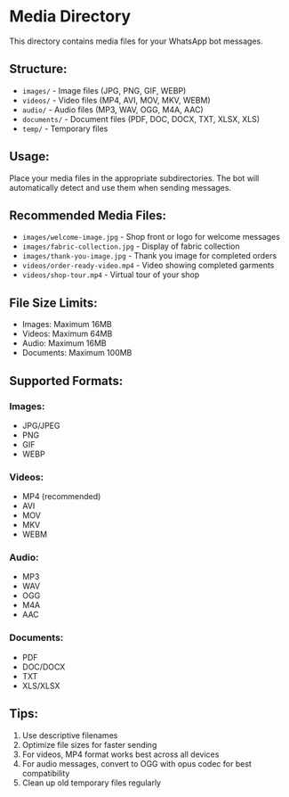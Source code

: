 # Media Directory

This directory contains media files for your WhatsApp bot messages.

## Structure:
- `images/` - Image files (JPG, PNG, GIF, WEBP)
- `videos/` - Video files (MP4, AVI, MOV, MKV, WEBM)
- `audio/` - Audio files (MP3, WAV, OGG, M4A, AAC)
- `documents/` - Document files (PDF, DOC, DOCX, TXT, XLSX, XLS)
- `temp/` - Temporary files

## Usage:
Place your media files in the appropriate subdirectories. The bot will automatically detect and use them when sending messages.

## Recommended Media Files:
- `images/welcome-image.jpg` - Shop front or logo for welcome messages
- `images/fabric-collection.jpg` - Display of fabric collection
- `images/thank-you-image.jpg` - Thank you image for completed orders
- `videos/order-ready-video.mp4` - Video showing completed garments
- `videos/shop-tour.mp4` - Virtual tour of your shop

## File Size Limits:
- Images: Maximum 16MB
- Videos: Maximum 64MB
- Audio: Maximum 16MB
- Documents: Maximum 100MB

## Supported Formats:

### Images:
- JPG/JPEG
- PNG
- GIF
- WEBP

### Videos:
- MP4 (recommended)
- AVI
- MOV
- MKV
- WEBM

### Audio:
- MP3
- WAV
- OGG
- M4A
- AAC

### Documents:
- PDF
- DOC/DOCX
- TXT
- XLS/XLSX

## Tips:
1. Use descriptive filenames
2. Optimize file sizes for faster sending
3. For videos, MP4 format works best across all devices
4. For audio messages, convert to OGG with opus codec for best compatibility
5. Clean up old temporary files regularly
